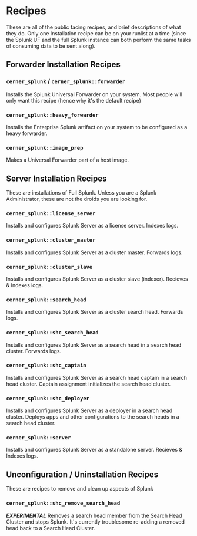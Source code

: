 # Recipes

These are all of the public facing recipes, and brief descriptions of what they do. Only one Installation recipe can be on your runlist at a time (since the Splunk UF and the full Splunk instance can both perform the same tasks of consuming data to be sent along).

## Forwarder Installation Recipes

### `cerner_splunk` / `cerner_splunk::forwarder`

Installs the Splunk Universal Forwarder on your system. Most people will only want this recipe (hence why it's the default recipe)

### `cerner_splunk::heavy_forwarder`

Installs the Enterprise Splunk artifact on your system to be configured as a heavy forwarder.

### `cerner_splunk::image_prep`

Makes a Universal Forwarder part of a host image.

## Server Installation Recipes

These are installations of Full Splunk. Unless you are a Splunk Administrator, these are not the droids you are looking for.

### `cerner_splunk::license_server`

Installs and configures Splunk Server as a license server. Indexes logs.

### `cerner_splunk::cluster_master`

Installs and configures Splunk Server as a cluster master. Forwards logs.

### `cerner_splunk::cluster_slave`

Installs and configures Splunk Server as a cluster slave (indexer). Recieves & Indexes logs.

### `cerner_splunk::search_head`

Installs and configures Splunk Server as a cluster search head. Forwards logs.

### `cerner_splunk::shc_search_head`

Installs and configures Splunk Server as a search head in a search head cluster. Forwards logs.

### `cerner_splunk::shc_captain`

Installs and configures Splunk Server as a search head captain in a search head cluster. Captain assignment initializes the search head cluster.

### `cerner_splunk::shc_deployer`

Installs and configures Splunk Server as a deployer in a search head cluster. Deploys apps and other configurations to the search heads in a search head cluster.

### `cerner_splunk::server`

Installs and configures Splunk Server as a standalone server. Recieves & Indexes logs.

## Unconfiguration / Uninstallation Recipes

These are recipes to remove and clean up aspects of Splunk

### `cerner_splunk::shc_remove_search_head`

***EXPERIMENTAL*** Removes a search head member from the Search Head Cluster and stops Splunk. It's currently troublesome re-adding a removed head back to a Search Head Cluster.
